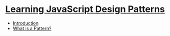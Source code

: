 <html>
<head>
</head>
<body>
<h1><a href="http://www.addyosmani.com/resources/essentialjsdesignpatterns/book/#modulepatternjavascript">Learning JavaScript Design Patterns</a></h1>
<ul>
<li><a href="http://www.addyosmani.com/resources/essentialjsdesignpatterns/book/#introduction">Introduction</a></li>
<li><a href="http://www.addyosmani.com/resources/essentialjsdesignpatterns/book/#whatisapattern">What is a Pattern?</a></li>
<!--
<script>
	var baseURL = "http://www.addyosmani.com/resources/essentialjsdesignpatterns/book/";
	var myListId = "myList";
	
	/*
	 * To add an item to unordered list
	 */
	function itemAdd(text, href){
		var li = document.createElement("LI");
		var a = document.createElement("A");
		var textNode = document.createTextNode(text);
		a.setAttribute("href", baseURL + '#' + href);
		
		var myList = document.getElementById(myListId);
		a.appendChild(textNode);
		li.appendChild(a);
		myList.appendChild(li);
	}
	   
	/*
	 * One-time element creation
	 */
	(function(){
		// top title
		var h1 = document.createElement("H1");
		var a = document.createElement("A");
		var textNode = document.createTextNode("Learning JavaScript Design Patterns");
		a.appendChild(textNode);
		a.setAttribute("href", baseURL);
		h1.appendChild(a);
		
		// table of contents
		var ul = document.createElement("UL");
		ul.setAttribute("id", myListId);
		
		document.body.appendChild(h1);
		document.body.appendChild(ul);
		itemAdd("Introduction", "introduction");
		itemAdd("What is a Pattern?", "whatisapattern");
		
	 })();
	 
</script>
-->
</ul>
</body>
</html>
